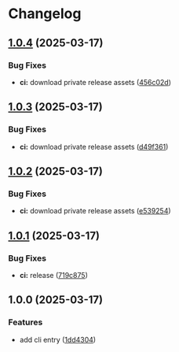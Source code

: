 # Changelog

## [1.0.4](https://github.com/GloryWong/updown/compare/v1.0.3...v1.0.4) (2025-03-17)


### Bug Fixes

* **ci:** download private release assets ([456c02d](https://github.com/GloryWong/updown/commit/456c02deda11e2a9467053109e67c3530a7025d5))

## [1.0.3](https://github.com/GloryWong/updown/compare/v1.0.2...v1.0.3) (2025-03-17)


### Bug Fixes

* **ci:** download private release assets ([d49f361](https://github.com/GloryWong/updown/commit/d49f361257670c083ece869cdf75523368b8aa57))

## [1.0.2](https://github.com/GloryWong/updown/compare/v1.0.1...v1.0.2) (2025-03-17)


### Bug Fixes

* **ci:** download private release assets ([e539254](https://github.com/GloryWong/updown/commit/e5392547634bf9afad7bbcd05fd8b1884e9480bc))

## [1.0.1](https://github.com/GloryWong/updown/compare/v1.0.0...v1.0.1) (2025-03-17)


### Bug Fixes

* **ci:** release ([719c875](https://github.com/GloryWong/updown/commit/719c875f6c5265d86f040f98757a40877bdf3816))

## 1.0.0 (2025-03-17)


### Features

* add cli entry ([1dd4304](https://github.com/GloryWong/updown/commit/1dd43048bec17823413fa96edcbc1fb388d48241))
